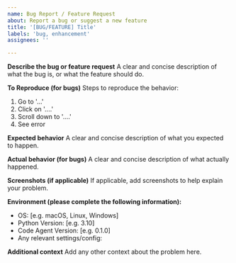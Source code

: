 ```yaml
---
name: Bug Report / Feature Request
about: Report a bug or suggest a new feature
title: '[BUG/FEATURE] Title'
labels: 'bug, enhancement'
assignees: ''

---
```


**Describe the bug or feature request**
A clear and concise description of what the bug is, or what the feature should do.

**To Reproduce (for bugs)**
Steps to reproduce the behavior:
1. Go to '...'
2. Click on '....'
3. Scroll down to '....'
4. See error

**Expected behavior**
A clear and concise description of what you expected to happen.

**Actual behavior (for bugs)**
A clear and concise description of what actually happened.

**Screenshots (if applicable)**
If applicable, add screenshots to help explain your problem.

**Environment (please complete the following information):**
 - OS: [e.g. macOS, Linux, Windows]
 - Python Version: [e.g. 3.10]
 - Code Agent Version: [e.g. 0.1.0]
 - Any relevant settings/config:

**Additional context**
Add any other context about the problem here.
